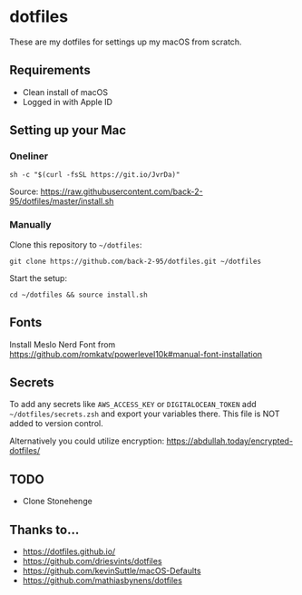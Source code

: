 # dotfiles

These are my dotfiles for settings up my macOS from scratch.

## Requirements

- Clean install of macOS
- Logged in with Apple ID

## Setting up your Mac

### Oneliner

```console
sh -c "$(curl -fsSL https://git.io/JvrDa)"
```

Source: https://raw.githubusercontent.com/back-2-95/dotfiles/master/install.sh

### Manually

Clone this repository to `~/dotfiles`:

```console
git clone https://github.com/back-2-95/dotfiles.git ~/dotfiles
```

Start the setup:

```console
cd ~/dotfiles && source install.sh
```

## Fonts

Install Meslo Nerd Font from https://github.com/romkatv/powerlevel10k#manual-font-installation

## Secrets

To add any secrets like `AWS_ACCESS_KEY` or `DIGITALOCEAN_TOKEN` add `~/dotfiles/secrets.zsh` and export your
variables there. This file is NOT added to version control.

Alternatively you could utilize encryption: https://abdullah.today/encrypted-dotfiles/

## TODO

- Clone Stonehenge

## Thanks to...

- https://dotfiles.github.io/
- https://github.com/driesvints/dotfiles
- https://github.com/kevinSuttle/macOS-Defaults
- https://github.com/mathiasbynens/dotfiles
